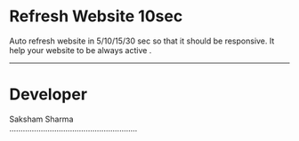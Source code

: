 # Refresh Website 10sec
Auto refresh website in 5/10/15/30 sec so that it should be responsive.
It help your website to be always active .
***************************

# Developer
Saksham Sharma<br>
.........................................................
